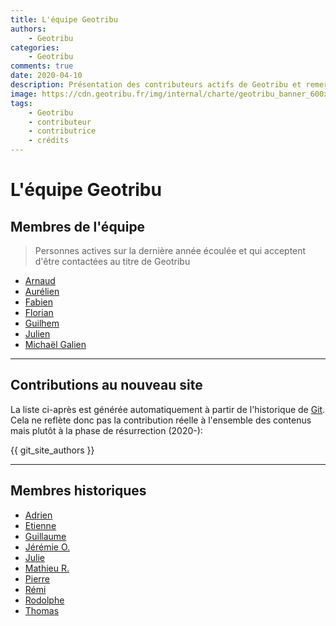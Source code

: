 ```yaml
---
title: L'équipe Geotribu
authors:
    - Geotribu
categories:
    - Geotribu
comments: true
date: 2020-04-10
description: Présentation des contributeurs actifs de Geotribu et remerciements aux personnes et projets libres qui rendent l'aventure possible.
image: https://cdn.geotribu.fr/img/internal/charte/geotribu_banner_600x300.png
tags:
    - Geotribu
    - contributeur
    - contributrice
    - crédits
---
```


# L'équipe Geotribu

## Membres de l'équipe

> Personnes actives sur la dernière année écoulée et qui acceptent d'être contactées au titre de Geotribu

- [Arnaud](./arnaud-vandecasteele.md)
- [Aurélien](./aurelien-chaumet.md)
- [Fabien](./fabien-goblet.md)
- [Florian](./florian-boret.md)
- [Guilhem](./guilhem-allaman.md)
- [Julien](./julien-moura.md)
- [Michaël Galien](./michael-galien.md)

----

## Contributions au nouveau site

La liste ci-après est générée automatiquement à partir de l'historique de [Git](https://fr.wikipedia.org/wiki/Git). Cela ne reflète donc pas la contribution réelle à l'ensemble des contenus mais plutôt à la phase de résurrection (2020-):

{{ git_site_authors }}

----

## Membres historiques

- [Adrien](./adrien-van-hamme.md)
- [Etienne](./etienne-delay.md)
- [Guillaume](./guillaume-de-boyer.md)
- [Jérémie O.](./jeremie-ory.md)
- [Julie](./julie-pierson.md)
- [Mathieu R.](./mathieu-rajerison.md)
- [Pierre](./pierre-vernier.md)
- [Rémi](./remi-bovard.md)
- [Rodolphe](./rodolphe-quiedeville.md)
- [Thomas](./thomas-gratier.md)
